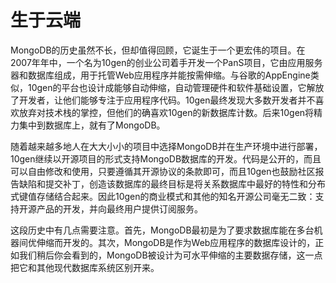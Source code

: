 # 生于云端

MongoDB的历史虽然不长，但却值得回顾，它诞生于一个更宏伟的项目。在2007年年中，一个名为10gen的创业公司着手开发一个PanS项目，它由应用服务器和数据库组成，用于托管Web应用程序并能按需伸缩。与谷歌的AppEngine类似，10gen的平台也设计成能够自动伸缩，自动管理硬件和软件基础设置，它解放了开发者，让他们能够专注于应用程序代码。10gen最终发现大多数开发者并不喜欢放弃对技术栈的掌控，但他们的确喜欢10gen的新数据库计数。后来10gen将精力集中到数据库上，就有了MongoDB。

随着越来越多地人在大大小小的项目中选择MongoDB并在生产环境中进行部署，10gen继续以开源项目的形式支持MongoDB数据库的开发。代码是公开的，而且可以自由修改和使用，只要遵循其开源协议的条款即可，而且10gen也鼓励社区报告缺陷和提交补丁，创造该数据库的最终目标是将关系数据库中最好的特性和分布式键值存储结合起来。因此10gen的商业模式和其他的知名开源公司毫无二致：支持开源产品的开发，并向最终用户提供订阅服务。

这段历史中有几点需要注意。首先，MongoDB最初是为了要求数据库能在多台机器间优伸缩而开发的。其次，MongoDB是作为Web应用程序的数据库设计的，正如我们稍后你会看到的，MongoDB被设计为可水平伸缩的主要数据存储，这一点把它和其他现代数据库系统区别开来。


